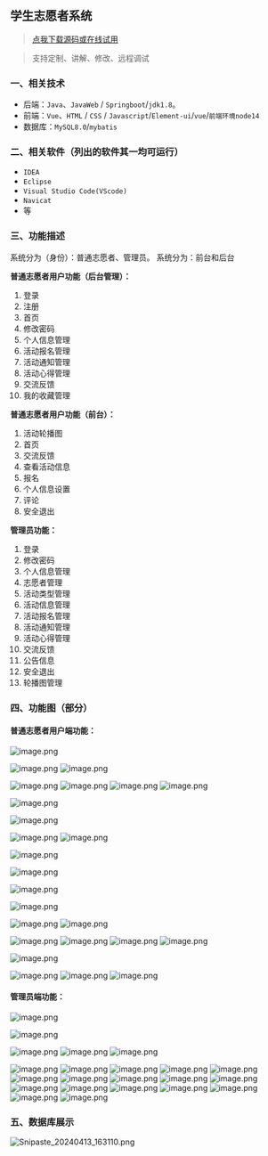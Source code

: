 ## 学生志愿者系统

> [点我下载源码或在线试用](https://www.notmaker.com/detail/e046e0f7aa244948a6014c1debcaadc9/ghbnew) 

> 支持定制、讲解、修改、远程调试


### 一、相关技术
- 后端：`Java`、`JavaWeb` / `Springboot`/`jdk1.8`。
- 前端：`Vue`、`HTML` / `CSS` / `Javascript`/`Element-ui`/`vue`/`前端环境node14` 
- 数据库：`MySQL8.0`/`mybatis`

### 二、相关软件（列出的软件其一均可运行）
- `IDEA`
- `Eclipse`
- `Visual Studio Code(VScode)`
- `Navicat`
- 等

### 三、功能描述
系统分为（身份）：普通志愿者、管理员。
系统分为：前台和后台

**普通志愿者用户功能（后台管理）：**
1. 登录
2. 注册
3. 首页
4. 修改密码
5. 个人信息管理
6. 活动报名管理
7. 活动通知管理
8. 活动心得管理
9. 交流反馈
10. 我的收藏管理


**普通志愿者用户功能（前台）：**
1. 活动轮播图
2. 首页
3. 交流反馈
4. 查看活动信息
5. 报名
6. 个人信息设置
7. 评论
8. 安全退出



**管理员功能：**
1. 登录
2. 修改密码
3. 个人信息管理
4. 志愿者管理
5. 活动类型管理
6. 活动信息管理
7. 活动报名管理
8. 活动通知管理
9. 活动心得管理
10. 交流反馈
11. 公告信息
12. 安全退出
13. 轮播图管理

### 四、功能图（部分）

#### 普通志愿者用户端功能：
![image.png](https://store.ptcc9.top/notmaker/user_upload/ba15bc64d0b24c178659372c9c4386bd/2025-03-14%2017:30:30_image.png)

![image.png](https://store.ptcc9.top/notmaker/user_upload/ba15bc64d0b24c178659372c9c4386bd/2025-03-14%2017:18:49_image.png)
![image.png](https://store.ptcc9.top/notmaker/user_upload/ba15bc64d0b24c178659372c9c4386bd/2025-03-14%2017:19:22_image.png)

![image.png](https://store.ptcc9.top/notmaker/user_upload/ba15bc64d0b24c178659372c9c4386bd/2025-03-14%2017:19:45_image.png)
![image.png](https://store.ptcc9.top/notmaker/user_upload/ba15bc64d0b24c178659372c9c4386bd/2025-03-14%2017:20:05_image.png)
![image.png](https://store.ptcc9.top/notmaker/user_upload/ba15bc64d0b24c178659372c9c4386bd/2025-03-14%2017:20:19_image.png)
![image.png](https://store.ptcc9.top/notmaker/user_upload/ba15bc64d0b24c178659372c9c4386bd/2025-03-14%2017:20:34_image.png)

![image.png](https://store.ptcc9.top/notmaker/user_upload/ba15bc64d0b24c178659372c9c4386bd/2025-03-14%2017:20:49_image.png)

![image.png](https://store.ptcc9.top/notmaker/user_upload/ba15bc64d0b24c178659372c9c4386bd/2025-03-14%2017:21:43_image.png)

![image.png](https://store.ptcc9.top/notmaker/user_upload/ba15bc64d0b24c178659372c9c4386bd/2025-03-14%2017:22:05_image.png)
![image.png](https://store.ptcc9.top/notmaker/user_upload/ba15bc64d0b24c178659372c9c4386bd/2025-03-14%2017:22:16_image.png)

![image.png](https://store.ptcc9.top/notmaker/user_upload/ba15bc64d0b24c178659372c9c4386bd/2025-03-14%2017:22:35_image.png)

![image.png](https://store.ptcc9.top/notmaker/user_upload/ba15bc64d0b24c178659372c9c4386bd/2025-03-14%2017:23:08_image.png)

![image.png](https://store.ptcc9.top/notmaker/user_upload/ba15bc64d0b24c178659372c9c4386bd/2025-03-14%2017:23:47_image.png)

![image.png](https://store.ptcc9.top/notmaker/user_upload/ba15bc64d0b24c178659372c9c4386bd/2025-03-14%2017:24:38_image.png)

![image.png](https://store.ptcc9.top/notmaker/user_upload/ba15bc64d0b24c178659372c9c4386bd/2025-03-14%2017:25:25_image.png)
![image.png](https://store.ptcc9.top/notmaker/user_upload/ba15bc64d0b24c178659372c9c4386bd/2025-03-14%2017:25:36_image.png)

![image.png](https://store.ptcc9.top/notmaker/user_upload/ba15bc64d0b24c178659372c9c4386bd/2025-03-14%2017:25:43_image.png)
![image.png](https://store.ptcc9.top/notmaker/user_upload/ba15bc64d0b24c178659372c9c4386bd/2025-03-14%2017:25:52_image.png)
![image.png](https://store.ptcc9.top/notmaker/user_upload/ba15bc64d0b24c178659372c9c4386bd/2025-03-14%2017:26:00_image.png)
![image.png](https://store.ptcc9.top/notmaker/user_upload/ba15bc64d0b24c178659372c9c4386bd/2025-03-14%2017:26:08_image.png)

![image.png](https://store.ptcc9.top/notmaker/user_upload/ba15bc64d0b24c178659372c9c4386bd/2025-03-14%2017:26:16_image.png)

![image.png](https://store.ptcc9.top/notmaker/user_upload/ba15bc64d0b24c178659372c9c4386bd/2025-03-14%2017:26:26_image.png)
![image.png](https://store.ptcc9.top/notmaker/user_upload/ba15bc64d0b24c178659372c9c4386bd/2025-03-14%2017:26:35_image.png)
![image.png](https://store.ptcc9.top/notmaker/user_upload/ba15bc64d0b24c178659372c9c4386bd/2025-03-14%2017:26:42_image.png)

#### 管理员端功能：
![image.png](https://store.ptcc9.top/notmaker/user_upload/ba15bc64d0b24c178659372c9c4386bd/2025-03-14%2017:35:32_image.png)

![image.png](https://store.ptcc9.top/notmaker/user_upload/ba15bc64d0b24c178659372c9c4386bd/2025-03-14%2017:35:51_image.png)

![image.png](https://store.ptcc9.top/notmaker/user_upload/ba15bc64d0b24c178659372c9c4386bd/2025-03-14%2017:36:01_image.png)
![image.png](https://store.ptcc9.top/notmaker/user_upload/ba15bc64d0b24c178659372c9c4386bd/2025-03-14%2017:36:09_image.png)
![image.png](https://store.ptcc9.top/notmaker/user_upload/ba15bc64d0b24c178659372c9c4386bd/2025-03-14%2017:36:16_image.png)

![image.png](https://store.ptcc9.top/notmaker/user_upload/ba15bc64d0b24c178659372c9c4386bd/2025-03-14%2017:36:26_image.png)
![image.png](https://store.ptcc9.top/notmaker/user_upload/ba15bc64d0b24c178659372c9c4386bd/2025-03-14%2017:36:32_image.png)
![image.png](https://store.ptcc9.top/notmaker/user_upload/ba15bc64d0b24c178659372c9c4386bd/2025-03-14%2017:36:38_image.png)
![image.png](https://store.ptcc9.top/notmaker/user_upload/ba15bc64d0b24c178659372c9c4386bd/2025-03-14%2017:36:44_image.png)
![image.png](https://store.ptcc9.top/notmaker/user_upload/ba15bc64d0b24c178659372c9c4386bd/2025-03-14%2017:36:54_image.png)
![image.png](https://store.ptcc9.top/notmaker/user_upload/ba15bc64d0b24c178659372c9c4386bd/2025-03-14%2017:37:01_image.png)
![image.png](https://store.ptcc9.top/notmaker/user_upload/ba15bc64d0b24c178659372c9c4386bd/2025-03-14%2017:37:08_image.png)
![image.png](https://store.ptcc9.top/notmaker/user_upload/ba15bc64d0b24c178659372c9c4386bd/2025-03-14%2017:37:14_image.png)
![image.png](https://store.ptcc9.top/notmaker/user_upload/ba15bc64d0b24c178659372c9c4386bd/2025-03-14%2017:37:22_image.png)
![image.png](https://store.ptcc9.top/notmaker/user_upload/ba15bc64d0b24c178659372c9c4386bd/2025-03-14%2017:37:27_image.png)
![image.png](https://store.ptcc9.top/notmaker/user_upload/ba15bc64d0b24c178659372c9c4386bd/2025-03-14%2017:41:34_image.png)
![image.png](https://store.ptcc9.top/notmaker/user_upload/ba15bc64d0b24c178659372c9c4386bd/2025-03-14%2017:43:20_image.png)
![image.png](https://store.ptcc9.top/notmaker/user_upload/ba15bc64d0b24c178659372c9c4386bd/2025-03-14%2017:43:30_image.png)
![image.png](https://store.ptcc9.top/notmaker/user_upload/ba15bc64d0b24c178659372c9c4386bd/2025-03-14%2017:43:39_image.png)
![image.png](https://store.ptcc9.top/notmaker/user_upload/ba15bc64d0b24c178659372c9c4386bd/2025-03-14%2017:43:51_image.png)
![image.png](https://store.ptcc9.top/notmaker/user_upload/ba15bc64d0b24c178659372c9c4386bd/2025-03-14%2017:43:59_image.png)
![image.png](https://store.ptcc9.top/notmaker/user_upload/ba15bc64d0b24c178659372c9c4386bd/2025-03-14%2017:44:08_image.png)



### 五、数据库展示
![Snipaste_20240413_163110.png](https://store.ptcc9.top/notmaker/user_upload/3bd80f18ce8947948de216e157f71105/2024-04-13%2016:53:32_Snipaste_2024-04-13_16-31-10.png)
